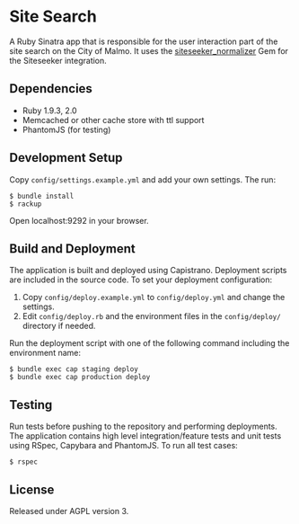 # Site Search

A Ruby Sinatra app that is responsible for the user interaction part of the site search on the City of Malmo. It uses the [siteseeker_normalizer](https://github.com/malmostad/siteseeker_normalizer) Gem for the Siteseeker integration.

## Dependencies
* Ruby 1.9.3, 2.0
* Memcached or other cache store with ttl support
* PhantomJS (for testing)

## Development Setup
Copy `config/settings.example.yml` and add your own settings. The run:

```shell
$ bundle install
$ rackup
```
Open localhost:9292 in your browser.

## Build and Deployment
The application is built and deployed using Capistrano. Deployment scripts are included in the source code. To set your deployment configuration:

1. Copy `config/deploy.example.yml` to `config/deploy.yml` and change the settings.
2. Edit `config/deploy.rb` and the environment files in the `config/deploy/` directory if needed.

Run the deployment script with one of the following command including the environment name:

```
$ bundle exec cap staging deploy
$ bundle exec cap production deploy
```

## Testing
Run tests before pushing to the repository and performing deployments. The application contains high level integration/feature tests and unit tests using RSpec, Capybara and PhantomJS. To run all test cases:

```shell
$ rspec
```

## License
Released under AGPL version 3.
